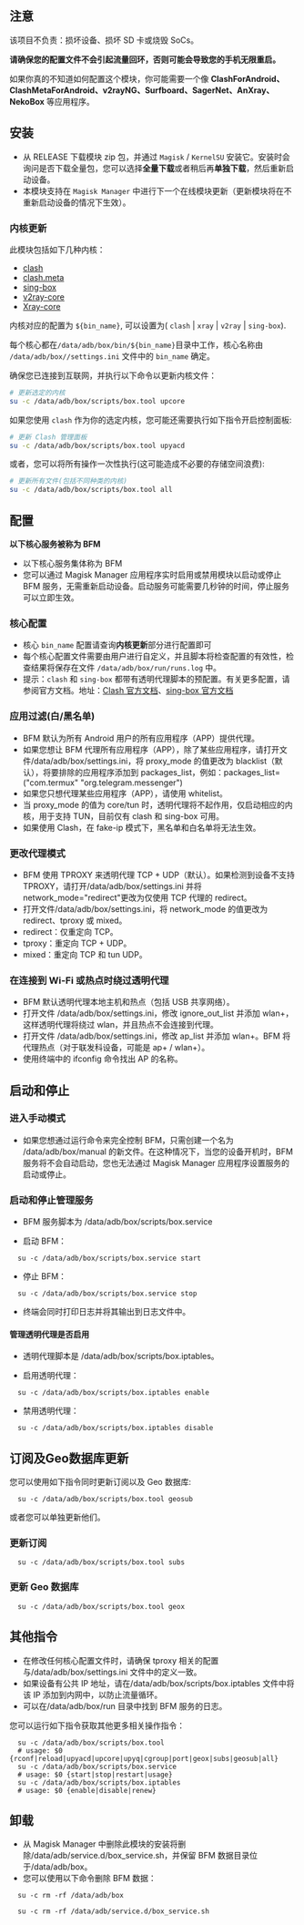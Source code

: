 ## 注意

该项目不负责：损坏设备、损坏 SD 卡或烧毁 SoCs。

**请确保您的配置文件不会引起流量回环，否则可能会导致您的手机无限重启。**

如果你真的不知道如何配置这个模块，你可能需要一个像 **ClashForAndroid、ClashMetaForAndroid、v2rayNG、Surfboard、SagerNet、AnXray、NekoBox** 等应用程序。

## 安装

- 从 RELEASE 下载模块 zip 包，并通过 `Magisk` / `KernelSU` 安装它。安装时会询问是否下载全量包，您可以选择**全量下载**或者稍后再**单独下载**，然后重新启动设备。
- 本模块支持在 `Magisk Manager` 中进行下一个在线模块更新（更新模块将在不重新启动设备的情况下生效）。

### 内核更新

此模块包括如下几种内核：

- [clash](https://github.com/Dreamacro/clash)
- [clash.meta](https://github.com/MetaCubeX/Clash.Meta)
- [sing-box](https://github.com/SagerNet/sing-box)
- [v2ray-core](https://github.com/v2fly/v2ray-core)
- [Xray-core](https://github.com/XTLS/Xray-core)

内核对应的配置为 `${bin_name}`, 可以设置为( `clash` | `xray` | `v2ray` | `sing-box`).

每个核心都在`/data/adb/box/bin/${bin_name}`目录中工作，核心名称由 `/data/adb/box//settings.ini` 文件中的 `bin_name` 确定。

确保您已连接到互联网，并执行以下命令以更新内核文件：

```sh
# 更新选定的内核
su -c /data/adb/box/scripts/box.tool upcore
```

如果您使用 `clash` 作为你的选定内核，您可能还需要执行如下指令开启控制面板:

```sh
# 更新 Clash 管理面板
su -c /data/adb/box/scripts/box.tool upyacd
```

或者，您可以将所有操作一次性执行(这可能造成不必要的存储空间浪费):

```sh
# 更新所有文件(包括不同种类的内核)
su -c /data/adb/box/scripts/box.tool all
```

## 配置

**以下核心服务被称为 BFM**

- 以下核心服务集体称为 BFM
- 您可以通过 Magisk Manager 应用程序实时启用或禁用模块以启动或停止 BFM 服务，无需重新启动设备。启动服务可能需要几秒钟的时间，停止服务可以立即生效。

### 核心配置

- 核心 `bin_name` 配置请查询**内核更新**部分进行配置即可
- 每个核心配置文件需要由用户进行自定义，并且脚本将检查配置的有效性，检查结果将保存在文件 `/data/adb/box/run/runs.log` 中。
- 提示：`clash` 和 `sing-box` 都带有透明代理脚本的预配置。有关更多配置，请参阅官方文档。地址：[Clash 官方文档](https://github.com/Dreamacro/clash/wiki/configuration)、[sing-box 官方文档](https://sing-box.sagernet.org/configuration/outbound/)

### 应用过滤(白/黑名单)

- BFM 默认为所有 Android 用户的所有应用程序（APP）提供代理。
- 如果您想让 BFM 代理所有应用程序（APP），除了某些应用程序，请打开文件/data/adb/box/settings.ini，将 proxy_mode 的值更改为 blacklist（默认），将要排除的应用程序添加到 packages_list，例如：packages_list=("com.termux" "org.telegram.messenger")
- 如果您只想代理某些应用程序（APP），请使用 whitelist。
- 当 proxy_mode 的值为 core/tun 时，透明代理将不起作用，仅启动相应的内核，用于支持 TUN，目前仅有 clash 和 sing-box 可用。
- 如果使用 Clash，在 fake-ip 模式下，黑名单和白名单将无法生效。

### 更改代理模式

- BFM 使用 TPROXY 来透明代理 TCP + UDP（默认）。如果检测到设备不支持 TPROXY，请打开/data/adb/box/settings.ini 并将 network_mode="redirect"更改为仅使用 TCP 代理的 redirect。
- 打开文件/data/adb/box/settings.ini，将 network_mode 的值更改为 redirect、tproxy 或 mixed。
- redirect：仅重定向 TCP。
- tproxy：重定向 TCP + UDP。
- mixed：重定向 TCP 和 tun UDP。

### 在连接到 Wi-Fi 或热点时绕过透明代理

- BFM 默认透明代理本地主机和热点（包括 USB 共享网络）。
- 打开文件 /data/adb/box/settings.ini，修改 ignore_out_list 并添加 wlan+，这样透明代理将绕过 wlan，并且热点不会连接到代理。
- 打开文件 /data/adb/box/settings.ini，修改 ap_list 并添加 wlan+。BFM 将代理热点（对于联发科设备，可能是 ap+ / wlan+）。
- 使用终端中的 ifconfig 命令找出 AP 的名称。

## 启动和停止

### 进入手动模式

- 如果您想通过运行命令来完全控制 BFM，只需创建一个名为 /data/adb/box/manual 的新文件。在这种情况下，当您的设备开机时，BFM 服务将不会自动启动，您也无法通过 Magisk Manager 应用程序设置服务的启动或停止。

### 启动和停止管理服务

- BFM 服务脚本为 /data/adb/box/scripts/box.service

- 启动 BFM：

```shell
  su -c /data/adb/box/scripts/box.service start
```

- 停止 BFM：

```shell
  su -c /data/adb/box/scripts/box.service stop
```

- 终端会同时打印日志并将其输出到日志文件中。

#### 管理透明代理是否启用

- 透明代理脚本是 /data/adb/box/scripts/box.iptables。

- 启用透明代理：

```shell
  su -c /data/adb/box/scripts/box.iptables enable
```

- 禁用透明代理：

```shell
  su -c /data/adb/box/scripts/box.iptables disable
```

## 订阅及Geo数据库更新

您可以使用如下指令同时更新订阅以及 Geo 数据库:

```shell
  su -c /data/adb/box/scripts/box.tool geosub
```

或者您可以单独更新他们。

### 更新订阅

```shell
  su -c /data/adb/box/scripts/box.tool subs
```

### 更新 Geo 数据库

```shell
  su -c /data/adb/box/scripts/box.tool geox
```

## 其他指令

- 在修改任何核心配置文件时，请确保 tproxy 相关的配置与/data/adb/box/settings.ini 文件中的定义一致。
- 如果设备有公共 IP 地址，请在/data/adb/box/scripts/box.iptables 文件中将该 IP 添加到内网中，以防止流量循环。
- 可以在/data/adb/box/run 目录中找到 BFM 服务的日志。

您可以运行如下指令获取其他更多相关操作指令：

```shell
  su -c /data/adb/box/scripts/box.tool
  # usage: $0 {rconf|reload|upyacd|upcore|upyq|cgroup|port|geox|subs|geosub|all}
  su -c /data/adb/box/scripts/box.service
  # usage: $0 {start|stop|restart|usage}
  su -c /data/adb/box/scripts/box.iptables
  # usage: $0 {enable|disable|renew}
```

## 卸载

- 从 Magisk Manager 中删除此模块的安装将删除/data/adb/service.d/box_service.sh，并保留 BFM 数据目录位于/data/adb/box。
- 您可以使用以下命令删除 BFM 数据：

```shell
  su -c rm -rf /data/adb/box
```

```shell
  su -c rm -rf /data/adb/service.d/box_service.sh
```

